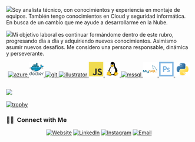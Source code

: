 <img height="30em" src= "https://user-images.githubusercontent.com/89053122/130125690-d8fb9a74-e4b4-4bc9-93ba-ab39029e9d65.png">Soy analista técnico, con conocimientos y experiencia en montaje de equipos. También tengo conocimientos en Cloud y seguridad informática. 
En busca de un cambio que me ayude a desarrollarme en la Nube.

<img height="30em" src= "https://user-images.githubusercontent.com/89053122/130126472-d49870d0-0189-45af-8566-446cfc529cb9.png">Mi objetivo laboral es continuar formándome dentro de este rubro, progresando día a día y adquiriendo nuevos conocimientos. Asimismo asumir nuevos desafíos. 
Me considero una persona responsable, dinámica y perseverante.

<p align="center"> 
  <a href="https://azure.microsoft.com/en-in/" target="_blank"> 
    <img src="https://www.vectorlogo.zone/logos/microsoft_azure/microsoft_azure-icon.svg" alt="azure" width="40" height="40"/>
  </a> 
  <a href="https://www.docker.com/" target="_blank">
    <img src="https://raw.githubusercontent.com/devicons/devicon/master/icons/docker/docker-original-wordmark.svg" alt="docker" width="40" height="40"/>
  </a> 
  <a href="https://git-scm.com/" target="_blank"> 
    <img src="https://www.vectorlogo.zone/logos/git-scm/git-scm-icon.svg" alt="git" width="40" height="40"/>
  </a>
  <a href="https://www.adobe.com/in/products/illustrator.html" target="_blank"> 
    <img src="https://www.vectorlogo.zone/logos/adobe_illustrator/adobe_illustrator-icon.svg" alt="illustrator" width="40" height="40"/>
  </a> 
  <a href="https://developer.mozilla.org/en-US/docs/Web/JavaScript" target="_blank">
    <img src="https://raw.githubusercontent.com/devicons/devicon/master/icons/javascript/javascript-original.svg" alt="javascript" width="40" height="40"/>
  </a> 
  <a href="https://www.linux.org/" target="_blank"> 
    <img src="https://raw.githubusercontent.com/devicons/devicon/master/icons/linux/linux-original.svg" alt="linux" width="40" height="40"/> 
  </a> 
  <a href="https://www.microsoft.com/en-us/sql-server" target="_blank"> 
    <img src="https://www.svgrepo.com/show/303229/microsoft-sql-server-logo.svg" alt="mssql" width="40" height="40"/> 
  </a> 
  <a href="https://www.mysql.com/" target="_blank"> 
    <img src="https://raw.githubusercontent.com/devicons/devicon/master/icons/mysql/mysql-original-wordmark.svg" alt="mysql" width="40" height="40"/> 
  </a> 
  <a href="https://www.photoshop.com/en" target="_blank"> 
    <img src="https://raw.githubusercontent.com/devicons/devicon/master/icons/photoshop/photoshop-line.svg" alt="photoshop" width="40" height="40"/>
  </a> 
  <a href="https://www.python.org" target="_blank"> 
    <img src="https://raw.githubusercontent.com/devicons/devicon/master/icons/python/python-original.svg" alt="python" width="40" height="40"/> 
  </a> 
</p>
<br/>
<a href="https://github.com/LucasAFurno">
  <img height="345em" src="https://github-readme-stats.vercel.app/api?username=LucasAFurno&theme=highcontrast&show_icons=true" /> 
</a>


[![trophy](https://github-profile-trophy.vercel.app/LucasAFurnoryo-ma&theme=matrix)](https://github.com/ryo-ma/github-profile-trophy)
<h3> 🤝🏻 &nbsp;Connect with Me </h3>


<p align="center">
<a href="https://www.PCLAF.com.ar/"><img alt="Website" src="https://img.shields.io/badge/Website-www.PCLAF.com.ar-blue?style=flat-square&logo=google-chrome"></a>
<a href="https://www.linkedin.com/in/lucasfurno/"><img alt="LinkedIn" src="https://img.shields.io/badge/LinkedIn-Lucas%20Adrian%20Furno-blue?style=flat-square&logo=linkedin"></a>
<a href="https://www.instagram.com/servicepclaf/"><img alt="Instagram" src="https://img.shields.io/badge/Instagram-lucasafurno_-blue?style=flat-square&logo=instagram"></a>
<a href="mailto:lucas.furno@protonmail.com"><img alt="Email" src="https://img.shields.io/badge/Email-lucas.furno@protonmail.com-blue?style=flat-square&logo=gmail"></a>
</p>
